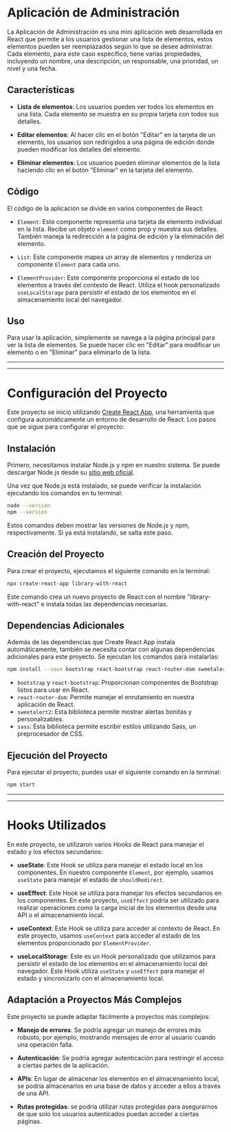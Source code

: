 # Aplicación de Administración

La Aplicación de Administración es una mini aplicación web desarrollada en React que permite a los usuarios gestionar una lista de elementos, estos elementos pueden ser reemplazados según lo que se desee administrar. Cada elemento, para este caso específico, tiene varias propiedades, incluyendo un nombre, una descripción, un responsable, una prioridad, un nivel y una fecha.

## Características

- **Lista de elementos**: Los usuarios pueden ver todos los elementos en una lista. Cada elemento se muestra en su propia tarjeta con todos sus detalles.

- **Editar elementos**: Al hacer clic en el botón "Editar" en la tarjeta de un elemento, los usuarios son redirigidos a una página de edición donde pueden modificar los detalles del elemento.

- **Eliminar elementos**: Los usuarios pueden eliminar elementos de la lista haciendo clic en el botón "Eliminar" en la tarjeta del elemento.

## Código

El código de la aplicación se divide en varios componentes de React:

- `Element`: Este componente representa una tarjeta de elemento individual en la lista. Recibe un objeto `element` como prop y muestra sus detalles. También maneja la redirección a la página de edición y la eliminación del elemento.

- `List`: Este componente mapea un array de elementos y renderiza un componente `Element` para cada uno.

- `ElementProvider`: Este componente proporciona el estado de los elementos a través del contexto de React. Utiliza el hook personalizado `useLocalStorage` para persistir el estado de los elementos en el almacenamiento local del navegador.

## Uso

Para usar la aplicación, simplemente se navega a la página principal para ver la lista de elementos. Se puede hacer clic en "Editar" para modificar un elemento o en "Eliminar" para eliminarlo de la lista.

___
***

# Configuración del Proyecto

Este proyecto se inició utilizando [Create React App](https://create-react-app.dev/), una herramienta que configura automáticamente un entorno de desarrollo de React. Los pasos que se sigue para configurar el proyecto:

## Instalación

Primero, necesitamos instalar Node.js y npm en nuestro sistema. Se puede descargar Node.js desde su [sitio web oficial](https://nodejs.org/).

Una vez que Node.js está instalado, se puede verificar la instalación ejecutando los comandos en tu terminal:

```bash
node --version
npm --version
```

Estos comandos deben mostrar las versiones de Node.js y npm, respectivamente.
Si ya está instalando, se salta este paso.

## Creación del Proyecto

Para crear el proyecto, ejecutamos el siguiente comando en la terminal:

```bash
npx create-react-app library-with-react
```

Este comando crea un nuevo proyecto de React con el nombre "library-with-react" e instala todas las dependencias necesarias.

## Dependencias Adicionales

Además de las dependencias que Create React App instala automáticamente, también se necesita contar con algunas dependencias adicionales para este proyecto. Se ejecutan los comandos para instalarlas:

```bash
npm install --save bootstrap react-bootstrap react-router-dom sweetalert2 sass
```

- `bootstrap` y `react-bootstrap`: 
Proporcionan componentes de Bootstrap listos para usar en React.
- `react-router-dom`: 
Permite manejar el enrutamiento en nuestra aplicación de React.
- `sweetalert2`: 
Esta biblioteca permite mostrar alertas bonitas y personalizables.
- `sass`: 
Esta biblioteca permite escribir estilos utilizando Sass, un preprocesador de CSS.

## Ejecución del Proyecto

Para ejecutar el proyecto, puedes usar el siguiente comando en la terminal:

```bash
npm start
```
___
***

# Hooks Utilizados

En este proyecto, se utilizaron varios Hooks de React para manejar el estado y los efectos secundarios:

- **useState**: Este Hook se utiliza para manejar el estado local en los componentes. En nuestro componente `Element`, por ejemplo, usamos `useState` para manejar el estado de `shouldRedirect`.

- **useEffect**: Este Hook se utiliza para manejar los efectos secundarios en los componentes. En este proyecto, `useEffect` podría ser utilizado para realizar operaciones como la carga inicial de los elementos desde una API o el almacenamiento local.

- **useContext**: Este Hook se utiliza para acceder al contexto de React. En este proyecto, usamos `useContext` para acceder al estado de los elementos proporcionado por `ElementProvider`.

- **useLocalStorage**: Este es un Hook personalizado que utilizamos para persistir el estado de los elementos en el almacenamiento local del navegador. Este Hook utiliza `useState` y `useEffect` para manejar el estado y sincronizarlo con el almacenamiento local.

## Adaptación a Proyectos Más Complejos

Este proyecto se puede adaptar fácilmente a proyectos más complejos:

- **Manejo de errores**: Se podría agregar un manejo de errores más robusto, por ejemplo, mostrando mensajes de error al usuario cuando una operación falla.

- **Autenticación**: Se podría agregar autenticación para restringir el acceso a ciertas partes de la aplicación.

- **APIs**: En lugar de almacenar los elementos en el almacenamiento local, se podría almacenarlos en una base de datos y acceder a ellos a través de una API.

- **Rutas protegidas**: se podría utilizar rutas protegidas para asegurarnos de que solo los usuarios autenticados puedan acceder a ciertas páginas.




